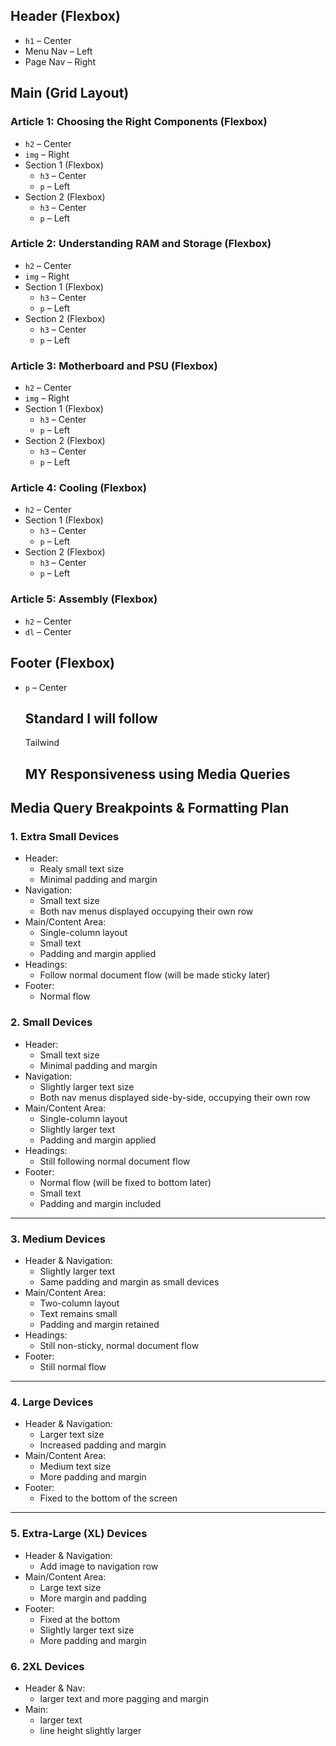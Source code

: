 ## Header (Flexbox)
- `h1` – Center
- Menu Nav – Left
- Page Nav – Right

## Main (Grid Layout)

### Article 1: Choosing the Right Components (Flexbox)
- `h2` – Center
- `img` – Right
- Section 1 (Flexbox)
  - `h3` – Center
  - `p` – Left
- Section 2 (Flexbox)
  - `h3` – Center
  - `p` – Left

### Article 2: Understanding RAM and Storage (Flexbox)
- `h2` – Center
- `img` – Right
- Section 1 (Flexbox)
  - `h3` – Center
  - `p` – Left
- Section 2 (Flexbox)
  - `h3` – Center
  - `p` – Left

### Article 3: Motherboard and PSU (Flexbox)
- `h2` – Center
- `img` – Right
- Section 1 (Flexbox)
  - `h3` – Center
  - `p` – Left
- Section 2 (Flexbox)
  - `h3` – Center
  - `p` – Left

### Article 4: Cooling (Flexbox)
- `h2` – Center
- Section 1 (Flexbox)
  - `h3` – Center
  - `p` – Left
- Section 2 (Flexbox)
  - `h3` – Center
  - `p` – Left

### Article 5: Assembly (Flexbox)
- `h2` – Center
- `dl` – Center

## Footer (Flexbox)
- `p` – Center


  ## Standard I will follow
  Tailwind

  ## MY Responsiveness using Media Queries
## Media Query Breakpoints & Formatting Plan

### 1. Extra Small Devices
- Header:  
  - Realy small text size  
  - Minimal padding and margin  
- Navigation:  
  - Small text size  
  - Both nav menus displayed occupying their own row  
- Main/Content Area:  
  - Single-column layout  
  - Small text  
  - Padding and margin applied  
- Headings:  
  - Follow normal document flow (will be made sticky later)
- Footer:  
  - Normal flow
### 2. Small Devices
- Header:  
  - Small text size  
  - Minimal padding and margin  
- Navigation:  
  - Slightly larger text size 
  - Both nav menus displayed side-by-side, occupying their own row  
- Main/Content Area:  
  - Single-column layout  
  - Slightly larger text  
  - Padding and margin applied  
- Headings:  
  - Still following normal document flow
- Footer:  
  - Normal flow (will be fixed to bottom later)  
  - Small text  
  - Padding and margin included  
---
### 3. Medium Devices
- Header & Navigation:  
  - Slightly larger text  
  - Same padding and margin as small devices  
- Main/Content Area:  
  - Two-column layout  
  - Text remains small  
  - Padding and margin retained  
- Headings:  
  - Still non-sticky, normal document flow  
- Footer:  
  - Still normal flow  
---
### 4. Large Devices
- Header & Navigation:  
  - Larger text size  
  - Increased padding and margin  
- Main/Content Area:  
  - Medium text size  
  - More padding and margin  
- Footer:  
  - Fixed to the bottom of the screen  
---
### 5. Extra-Large (XL) Devices
- Header & Navigation:  
  - Add image to navigation row  
- Main/Content Area:  
  - Large text size  
  - More margin and padding  
- Footer:  
  - Fixed at the bottom  
  - Slightly larger text size  
  - More padding and margin
### 6. 2XL Devices
 - Header & Nav:
   - larger text and more pagging and margin
 - Main:
   - larger text
   - line height slightly larger
